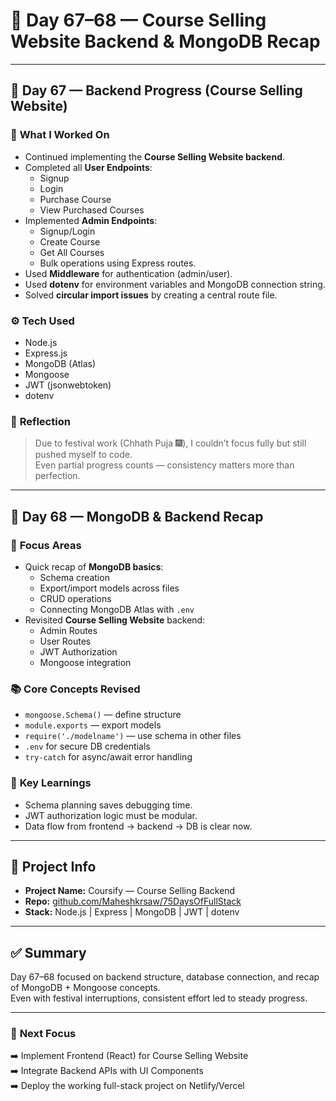 # 📘 Day 67–68 — Course Selling Website Backend & MongoDB Recap

---

## 📅 **Day 67 — Backend Progress (Course Selling Website)**

### 🧠 **What I Worked On**
- Continued implementing the **Course Selling Website backend**.  
- Completed all **User Endpoints**:  
  - Signup  
  - Login  
  - Purchase Course  
  - View Purchased Courses  
- Implemented **Admin Endpoints**:  
  - Signup/Login  
  - Create Course  
  - Get All Courses  
  - Bulk operations using Express routes.  
- Used **Middleware** for authentication (admin/user).  
- Used **dotenv** for environment variables and MongoDB connection string.  
- Solved **circular import issues** by creating a central route file.  

### ⚙️ **Tech Used**
- Node.js  
- Express.js  
- MongoDB (Atlas)  
- Mongoose  
- JWT (jsonwebtoken)  
- dotenv  

### 💭 **Reflection**
> Due to festival work (Chhath Puja 🎆), I couldn’t focus fully but still pushed myself to code.  
Even partial progress counts — consistency matters more than perfection.

---

## 📅 **Day 68 — MongoDB & Backend Recap**

### 🎯 **Focus Areas**
- Quick recap of **MongoDB basics**:  
  - Schema creation  
  - Export/import models across files  
  - CRUD operations  
  - Connecting MongoDB Atlas with `.env`  
- Revisited **Course Selling Website** backend:
  - Admin Routes  
  - User Routes  
  - JWT Authorization  
  - Mongoose integration  

### 📚 **Core Concepts Revised**
- `mongoose.Schema()` — define structure  
- `module.exports` — export models  
- `require('./modelname')` — use schema in other files  
- `.env` for secure DB credentials  
- `try-catch` for async/await error handling  

### 🧠 **Key Learnings**
- Schema planning saves debugging time.  
- JWT authorization logic must be modular.  
- Data flow from frontend → backend → DB is clear now.  

---

## 🔗 **Project Info**
- **Project Name:** Coursify — Course Selling Backend  
- **Repo:** [github.com/Maheshkrsaw/75DaysOfFullStack](https://github.com/Maheshkrsaw/75DaysOfFullStack)  
- **Stack:** Node.js | Express | MongoDB | JWT | dotenv  

---

## ✅ **Summary**
Day 67–68 focused on backend structure, database connection, and recap of MongoDB + Mongoose concepts.  
Even with festival interruptions, consistent effort led to steady progress.  

---

### 🏁 **Next Focus**
➡️ Implement Frontend (React) for Course Selling Website  
➡️ Integrate Backend APIs with UI Components  
➡️ Deploy the working full-stack project on Netlify/Vercel
